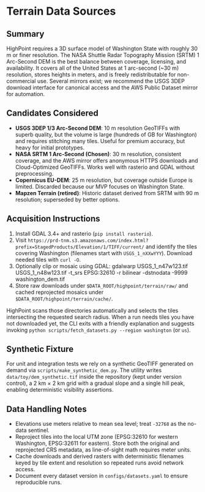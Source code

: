 # Terrain Data Sources

## Summary

HighPoint requires a 3D surface model of Washington State with roughly 30 m or finer resolution. The NASA Shuttle Radar Topography Mission (SRTM) 1 Arc-Second DEM is the best balance between coverage, licensing, and availability. It covers all of the United States at 1 arc-second (~30 m) resolution, stores heights in meters, and is freely redistributable for non-commercial use. Several mirrors exist; we recommend the USGS 3DEP download interface for canonical access and the AWS Public Dataset mirror for automation.

## Candidates Considered

* **USGS 3DEP 1/3 Arc-Second DEM**: 10 m resolution GeoTIFFs with superb quality, but the volume is large (hundreds of GB for Washington) and requires stitching many tiles. Useful for premium accuracy, but heavy for initial prototypes.
* **NASA SRTM 1 Arc-Second (Chosen)**: 30 m resolution, consistent coverage, and the AWS mirror offers anonymous HTTPS downloads and Cloud-Optimized GeoTIFFs. Works well with rasterio and GDAL without preprocessing.
* **Copernicus EU-DEM**: 25 m resolution, but coverage outside Europe is limited. Discarded because our MVP focuses on Washington State.
* **Mapzen Terrain (retired)**: Historic dataset derived from SRTM with 90 m resolution; superseded by better options.

## Acquisition Instructions

1. Install GDAL 3.4+ and rasterio (`pip install rasterio`).
2. Visit `https://prd-tnm.s3.amazonaws.com/index.html?prefix=StagedProducts/Elevation/1/TIFF/current/` and identify the tiles covering Washington (filenames start with `USGS_1_nXXwYYY`). Download needed tiles with `curl -O`.
3. Optionally clip or mosaic using GDAL:
       gdalwarp USGS_1_n47w123.tif USGS_1_n48w123.tif -t_srs EPSG:32610 -r bilinear -dstnodata -9999 washington_dem.tif
4. Store raw downloads under `$DATA_ROOT/highpoint/terrain/raw/` and cached reprojected mosaics under `$DATA_ROOT/highpoint/terrain/cache/`.

HighPoint scans those directories automatically and selects the tiles intersecting the requested search radius. When a run needs tiles you have not downloaded yet, the CLI exits with a friendly explanation and suggests invoking `python scripts/fetch_datasets.py --region washington` (or `us`).

## Synthetic Fixture

For unit and integration tests we rely on a synthetic GeoTIFF generated on demand via `scripts/make_synthetic_dem.py`. The utility writes `data/toy/dem_synthetic.tif` inside the repository (kept under version control), a 2 km × 2 km grid with a gradual slope and a single hill peak, enabling deterministic visibility assertions.

## Data Handling Notes

* Elevations use meters relative to mean sea level; treat `-32768` as the no-data sentinel.
* Reproject tiles into the local UTM zone (EPSG:32610 for western Washington, EPSG:32611 for eastern). Store both the original and reprojected CRS metadata, as line-of-sight math requires meter units.
* Cache downloads and derived rasters with deterministic filenames keyed by tile extent and resolution so repeated runs avoid network access.
* Document every dataset version in `configs/datasets.yaml` to ensure reproducible runs.
